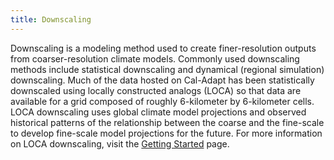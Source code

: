 ```yaml
---
title: Downscaling
---
```


Downscaling is a modeling method used to create finer-resolution outputs from coarser-resolution climate models. Commonly used downscaling methods include statistical downscaling and dynamical (regional simulation) downscaling. Much of the data hosted on Cal-Adapt has been statistically downscaled using locally constructed analogs (LOCA) so that data are available for a grid composed of roughly 6-kilometer by 6-kilometer cells. LOCA downscaling uses global climate model projections and observed historical patterns of the relationship between the coarse and the fine-scale to develop fine-scale model projections for the future. For more information on LOCA downscaling, visit the [Getting Started](/help/get-started/) page.
